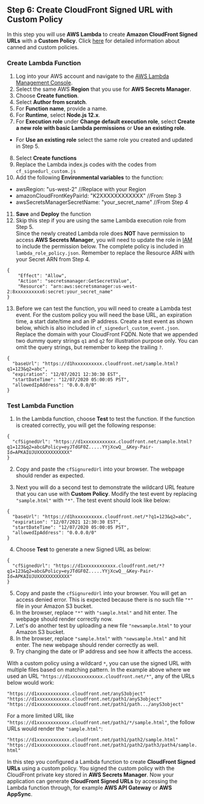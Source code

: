 ## Step 6: Create CloudFront Signed URL with Custom Policy

In this step you will use **AWS Lambda** to create **Amazon CloudFront Signed URLs** with a **Custom Policy**. Click [here](https://docs.aws.amazon.com/AmazonCloudFront/latest/DeveloperGuide/private-content-signed-urls.html) for detailed information about canned and custom policies.

### Create Lambda Function
1. Log into your AWS account and navigate to the [AWS Lambda Management Console](https://us-west-2.console.aws.amazon.com/lambda/home?region=us-west-2#/functions).
2. Select the same AWS **Region** that you use for **AWS Secrets Manager**.
3. Choose **Create function**.
4. Select **Author from scratch**.
5. For **Function name**, provide a name.
6. For **Runtime**, select **Node.js 12.x**.
7. For **Execution role** under **Change default execution role**, select **Create a new role with basic Lambda permissions** or **Use an existing role**.
  - For **Use an existing role** select the same role you created and updated in Step 5.
8. Select **Create functions**
9. Replace the Lambda index.js codes with the codes from `cf_signedurl_custom.js`
10. Add the following **Environmental variables** to the function:  
 - awsRegion: "us-west-2" //Replace with your Region  
 - amazonCloudFrontKeyPairId: "K2XXXXXXXXXXXX" //From Step 3  
 - awsSecretsManagerSecretName: "your_secret_name" //From Step 4
11. **Save** and **Deploy** the function
12. Skip this step if you are using the same Lambda execution role from Step 5.  
Since the newly created Lambda role does **NOT** have permission to access **AWS Secrets Manager**, you will need to update the role in [IAM](https://console.aws.amazon.com/iam) to include the permission below. The complete policy is included in `lambda_role_policy.json`. Remember to replace the Resource ARN with your Secret ARN from Step 4.
```
{
    "Effect": "Allow",
    "Action": "secretsmanager:GetSecretValue",
    "Resource": "arn:aws:secretsmanager:us-west-2:8xxxxxxxxxx6:secret:your_secret_name"
}
```
13. Before we can test the function, you will need to create a Lambda test event. For the custom policy you will need the base URL, an expiration time, a start date/time and an IP address. Create a test event as shown below, which is also included in `cf_signedurl_custom_event.json`. Replace the domain with your CloudFront FQDN. Note that we appended two dummy query strings `q1` and `q2` for illustration purpose only. You can omit the query strings, but remember to keep the trailing `?`.
```
{
  "baseUrl": "https://d1hxxxxxxxxxx.cloudfront.net/sample.html?q1=123&q2=abc",
  "expiration": "12/07/2021 12:30:30 EST",
  "startDateTime": "12/07/2020 05:00:05 PST",
  "allowedIpAddress": "0.0.0.0/0"
}
```

### Test Lambda Function
1. In the Lambda function, choose **Test** to test the function. If the function is created correctly, you will get the following response:
```
{
  "cfSignedUrl": "https://d1xxxxxxxxxxxx.cloudfront.net/sample.html?q1=123&q2=abc&Policy=eyJTdGF0Z.....YYjXcwQ__&Key-Pair-Id=APKAIUJUXXXXXXXXXXXX"
}
```
2. Copy and paste the `cfSignuredUrl` into your browser. The webpage should render as expected.

3. Next you will do a second test to demonstrate the wildcard URL feature that you can use with **Custom Policy**. Modify the test event by replacing `"sample.html"` with `"*"`. The test event should look like below:
```
{
  "baseUrl": "https://d1hxxxxxxxxxx.cloudfront.net/*?q1=123&q2=abc",
  "expiration": "12/07/2021 12:30:30 EST",
  "startDateTime": "12/07/2020 05:00:05 PST",
  "allowedIpAddress": "0.0.0.0/0"
}
```
4. Choose **Test** to generate a new Signed URL as below:
```
{
  "cfSignedUrl": "https://d1xxxxxxxxxxxx.cloudfront.net/*?q1=123&q2=abc&Policy=eyJTdGF0Z.....YYjXcwQ__&Key-Pair-Id=APKAIUJUXXXXXXXXXXXX"
}
```
5. Copy and paste the `cfSignuredUrl` into your browser. You will get an access denied error. This is expected because there is no such file `"*"` file in your Amazon S3 bucket.
6. In the browser, replace `"*"` with `"sample.html"` and hit enter. The webpage should render correctly now.
7. Let's do another test by uploading a new file `"newsample.html"` to your Amazon S3 bucket.
8. In the browser, replace `"sample.html"` with `"newsample.html"` and hit enter. The new webpage should render correctly as well.
9. Try changing the date or IP address and see how it affects the access.

With a custom policy using a wildcard `*`, you can use the signed URL with multiple files based on matching pattern. In the example above where we used an URL `"https://d1xxxxxxxxxxxx.cloudfront.net/*"`, any of the URLs below would work:

`"https://d1xxxxxxxxxxxx.cloudfront.net/anyS3object"`  
`"https://d1xxxxxxxxxxxx.cloudfront.net/path1/anyS3object"`  
`"https://d1xxxxxxxxxxxx.cloudfront.net/path1/path.../anyS3object"`  

For a more limited URL like `"https://d1xxxxxxxxxxxx.cloudfront.net/path1/*/sample.html"`, the follow URLs would render the `"sample.html"`:

`"https://d1xxxxxxxxxxxx.cloudfront.net/path1/path2/sample.html"`  
`"https://d1xxxxxxxxxxxx.cloudfront.net/path1/path2/path3/path4/sample.html"`  

In this step you configured a Lambda function to create **CloudFront Signed URLs** using a custom policy. You signed the custom policy with the CloudFront private key stored in **AWS Secrets Manager**. Now your application can generate **CloudFront Signed URLs** by accessing the Lambda function through, for example **AWS API Gateway** or **AWS AppSync**.
